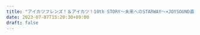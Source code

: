 ```yaml
---
title: "アイカツフレンズ！＆アイカツ！10th STORY～未来へのSTARWAY～×JOYSOUND直営店コラボキャンペーン2"
date: 2023-07-07T15:20:30+09:00
draft: false
---
```


<style>
 .photo {
    margin-top: 44px;
    width:100%;
    height:400px;
 }
</style>

<div id="s11" class="photo"></div>
<div id="s12" class="photo"></div>
<div id="s13" class="photo"></div>
<div id="s14" class="photo"></div>
<div id="s15" class="photo"></div>
<div id="s16" class="photo"></div>
<div id="s17" class="photo"></div>
<div id="s18" class="photo"></div>
<div id="s19" class="photo"></div>


---

<script src="https://cdnjs.cloudflare.com/ajax/libs/three.js/r121/three.min.js"></script>
<script src="https://cdn.jsdelivr.net/npm/panolens@0.11.0/build/panolens.min.js"></script>

<script>
  const viewPanorama = (selector, imgpath) => {
    const el = document.querySelector(selector);
    const panorama = new PANOLENS.ImagePanorama(imgpath);
    let viewer = new PANOLENS.Viewer({
        container: el,
        cameraFov: 100,
        autoRotate: true,
        autoRotateSpeed: 0.1,
        autoRotateActivationDuration: 5
    });
    viewer.add(panorama);
  };

viewPanorama("#s11", "https://github.com/aikatsukamen/blog/assets/32575736/c8a17b57-10e2-40df-b7b5-a019d91b14d3");
viewPanorama("#s12", "https://github.com/aikatsukamen/blog/assets/32575736/73c43168-d556-4984-9919-6a88eb147137");
viewPanorama("#s13", "https://github.com/aikatsukamen/blog/assets/32575736/0162e710-b707-4b9e-ac14-3a4457bf5213");
viewPanorama("#s14", "https://github.com/aikatsukamen/blog/assets/32575736/929074a7-2015-4054-9709-82a78ea1c38c");
viewPanorama("#s15", "https://github.com/aikatsukamen/blog/assets/32575736/8cafe7af-72f9-445f-822b-d3dfbe70d125");
viewPanorama("#s16", "https://github.com/aikatsukamen/blog/assets/32575736/4a854bd3-f093-4fba-9858-955f137327d0");
viewPanorama("#s17", "https://github.com/aikatsukamen/blog/assets/32575736/7df1476f-b23c-4f92-b377-041ce5388971");
viewPanorama("#s18", "https://github.com/aikatsukamen/blog/assets/32575736/ee72b058-2757-4af6-8da0-15b5ff974b8d");
viewPanorama("#s19", "https://github.com/aikatsukamen/blog/assets/32575736/ab9c0b5d-5e76-4ee0-9b6e-fe1a23451e15");

</script>
